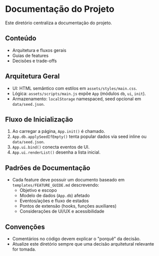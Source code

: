 # Documentação do Projeto

Este diretório centraliza a documentação do projeto.

## Conteúdo

- Arquitetura e fluxos gerais
- Guias de features
- Decisões e trade-offs

## Arquitetura Geral

- UI: HTML semântico com estilos em `assets/styles/main.css`.
- Lógica: `assets/scripts/main.js` expõe `App` (módulos `db`, `ui`, `init`).
- Armazenamento: `localStorage` namespaced, seed opcional em `data/seed.json`.

## Fluxo de Inicialização

1. Ao carregar a página, `App.init()` é chamado.
2. `App.db.applySeedIfEmpty()` tenta popular dados via seed inline ou `data/seed.json`.
3. `App.ui.bind()` conecta eventos de UI.
4. `App.ui.renderList()` desenha a lista inicial.

## Padrões de Documentação

- Cada feature deve possuir um documento baseado em `templates/FEATURE_GUIDE.md` descrevendo:
  - Objetivo e escopo
  - Modelo de dados (`App.db`) afetado
  - Eventos/ações e fluxo de estados
  - Pontos de extensão (hooks, funções auxiliares)
  - Considerações de UI/UX e acessibilidade

## Convenções

- Comentários no código devem explicar o "porquê" da decisão.
- Atualize este diretório sempre que uma decisão arquitetural relevante for tomada.
